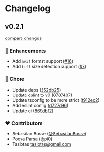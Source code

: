 # Changelog


## v0.2.1

[compare changes](https://github.com/unjs/image-meta/compare/v0.2.0...v0.2.1)

### 🚀 Enhancements

- Add `avif` format support ([#16](https://github.com/unjs/image-meta/pull/16))
- Add `tiff` size detection support ([#3](https://github.com/unjs/image-meta/pull/3))

### 🏡 Chore

- Update deps ([252db25](https://github.com/unjs/image-meta/commit/252db25))
- Update eslint to v9 ([8787407](https://github.com/unjs/image-meta/commit/8787407))
- Update tsconfig to be more strict ([f912ec2](https://github.com/unjs/image-meta/commit/f912ec2))
- Add eslint config ([d727d96](https://github.com/unjs/image-meta/commit/d727d96))
- Update ci ([869dbf2](https://github.com/unjs/image-meta/commit/869dbf2))

### ❤️ Contributors

- Sebastian Bosse ([@SebastianBosse](http://github.com/SebastianBosse))
- Pooya Parsa ([@pi0](http://github.com/pi0))
- Tasiotas <tasiotas@gmail.com>
